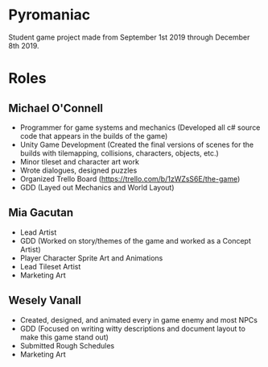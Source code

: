 # Pyromaniac
Student game project made from September 1st 2019 through December 8th 2019.

# Roles
## Michael O'Connell
- Programmer for game systems and mechanics (Developed all c# source code that appears in the builds of the game)
- Unity Game Development (Created the final versions of scenes for the builds with tilemapping, collisions, characters, objects, etc.)
- Minor tileset and character art work
- Wrote dialogues, designed puzzles
- Organized Trello Board (https://trello.com/b/1zWZsS6E/the-game)
- GDD (Layed out Mechanics and World Layout)

## Mia Gacutan
- Lead Artist
- GDD (Worked on story/themes of the game and worked as a Concept Artist)
- Player Character Sprite Art and Animations
- Lead Tileset Artist
- Marketing Art

## Wesely Vanall
- Created, designed, and animated every in game enemy and most NPCs
- GDD (Focused on writing witty descriptions and document layout to make this game stand out)
- Submitted Rough Schedules
- Marketing Art 
